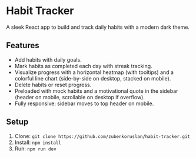 # Habit Tracker

A sleek React app to build and track daily habits with a modern dark theme.

## Features
- Add habits with daily goals.
- Mark habits as completed each day with streak tracking.
- Visualize progress with a horizontal heatmap (with tooltips) and a colorful line chart (side-by-side on desktop, stacked on mobile).
- Delete habits or reset progress.
- Preloaded with mock habits and a motivational quote in the sidebar (header on mobile, scrollable on desktop if overflow).
- Fully responsive: sidebar moves to top header on mobile.

## Setup
1. Clone: `git clone https://github.com/zubenkoruslan/habit-tracker.git`
2. Install: `npm install`
3. Run: `npm run dev`